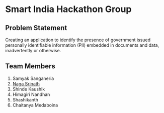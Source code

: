 # Smart India Hackathon Group

## Problem Statement
Creating an application to identify the presence of government issued personally identifiable information (PII) embedded in documents and data, inadvertently or otherwise.

## Team Members
1. Samyak Sanganeria
2. [Naga Srinath](https://knsrinath.com)
3. Shinde Kaushik
4. Himagiri Nandhan
5. Shashikanth
6. Chaitanya Medaboina
